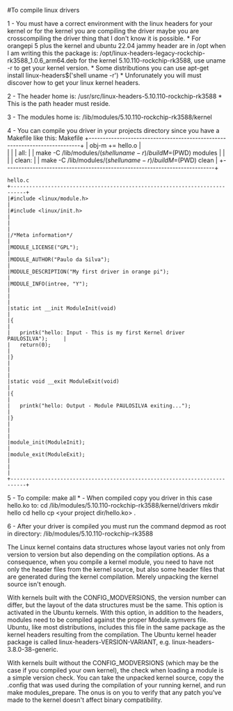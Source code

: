 #To compile linux drivers

1 - You must have a correct environment with the linux headers for your kernel or for the kernel you are compiling the driver maybe you are crosscompiling the driver
	thing that I don't know it is possible.
	* For orangepi 5 plus the kernel and ubuntu 22.04 jammy header are in /opt
	  when I am writing this the package is: /opt/linux-headers-legacy-rockchip-rk3588_1.0.6_arm64.deb for the kernel 5.10.110-rockchip-rk3588, use uname -r to get your 
	  kernel version.
	* Some distributions you can use apt-get install linux-headers$('shell uname -r')
	* Unforunately you will must discover how to get your linux kernel headers.

2 - The header home is: /usr/src/linux-headers-5.10.110-rockchip-rk3588
	* This is the path header must reside.
	
3 - The modules home is: /lib/modules/5.10.110-rockchip-rk3588/kernel		

4 - You can compile you driver in your projects directory since you have a Makefile
	like this:
	Makefile
	+---------------------------------------------------------------------------+
	|	obj-m += hello.o														|	
	|																			|
	|	all:																	|
	|		make -C /lib/modules/$(shell uname -r)/build M=$(PWD) modules		|
	|																			|
	|	clean:																	|
	|		make -C /lib/modules/$(shell uname -r)/build M=$(PWD) clean			|
	+---------------------------------------------------------------------------+
	
	hello.c
	+---------------------------------------------------------------------------+
	|#include <linux/module.h>													|
	|#include <linux/init.h>													|
	|																			|
	|/*Meta information*/														|
	|MODULE_LICENSE("GPL");														|
	|MODULE_AUTHOR("Paulo da Silva");											|
	|MODULE_DESCRIPTION("My first driver in orange pi");						|
	|MODULE_INFO(intree, "Y");													|
	|																			|
	|static int __init ModuleInit(void)											|
	|{																			|
	|	printk("hello: Input - This is my first Kernel driver PAULOSILVA");		|
	|	return(0);																|
	|}																			|
	|																			|
	|static void __exit ModuleExit(void)										|
	|{																			|
	|	printk("hello: Output - Module PAULOSILVA exiting...");					|
	|}																			|
	|																			|
	|module_init(ModuleInit);													|
	|module_exit(ModuleExit);													|
	|																			|
	+---------------------------------------------------------------------------+
		
5 - To compile: make all
	* - When compiled copy you driver in this case hello.ko to: 
		cd /lib/modules/5.10.110-rockchip-rk3588/kernel/drivers
		mkdir hello
		cd hello
		cp <your project dir/hello.ko> .
		
6 - After your driver is compiled you must run the command depmod as root in 
	directory: /lib/modules/5.10.110-rockchip-rk3588
	
The Linux kernel contains data structures whose layout varies not only from version to version but also depending on the compilation options. As a consequence, when you compile a kernel module, you need to have not only the header files from the kernel source, but also some header files that are generated during the kernel compilation. Merely unpacking the kernel source isn't enough.

With kernels built with the CONFIG_MODVERSIONS, the version number can differ, but the layout of the data structures must be the same. This option is activated in the Ubuntu kernels. With this option, in addition to the headers, modules need to be compiled against the proper Module.symvers file. Ubuntu, like most distributions, includes this file in the same package as the kernel headers resulting from the compilation. The Ubuntu kernel header package is called linux-headers-VERSION-VARIANT, e.g. linux-headers-3.8.0-38-generic.

With kernels built without the CONFIG_MODVERSIONS (which may be the case if you compiled your own kernel), the check when loading a module is a simple version check. You can take the unpacked kernel source, copy the .config that was used during the compilation of your running kernel, and run make modules_prepare. The onus is on you to verify that any patch you've made to the kernel doesn't affect binary compatibility.

	
